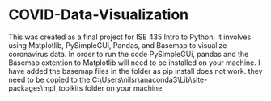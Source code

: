 # COVID-Data-Visualization
This was created as a final project for ISE 435 Intro to Python. It involves using Matplotlib, PySimpleGUi, Pandas, and Basemap to visualize coronavirus data.
In order to run the code PySimpleGUi, pandas and the Basemap extention to Matplotlib will need to be installed on your machine. I have added the basemap files in the folder as pip install does not work. they need to be copied to the C:\Users\nilsr\anaconda3\Lib\site-packages\mpl_toolkits folder on your machine.
